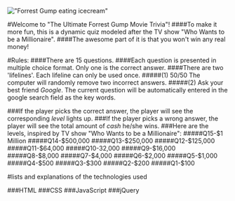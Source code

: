 <!-- 1.a description of your game ([Use Your Game's Name])
2.lists and explanations of the technologies used (Technologies),
3.the design approach taken (Design),
4.installation instructions (Get Started), and
5.unsolved problems and/or planned features (Next Steps). -->
!["Forrest Gump eating icecream"](http://forrestgump.com/wp-content/uploads/2014/12/forrest-gump1__140605215604.png) 

#Welcome to "The Ultimate Forrest Gump Movie Trivia"! 
####To make it more fun, this is a dynamic quiz modeled after the TV show "Who Wants to be a Millionaire".
####The awesome part of it is that you won't win any real money! 

#Rules:
####There are 15 questions.
####Each question is presented in multiple choice format. Only one is the correct answer.
####There are two 'lifelines'. Each lifeline can only be used once. 
#####(1) 50/50	The computer will randomly remove two incorrect answers.
#####(2) Ask your best friend *Google*. The current question will be automatically entered in the google search field as the key words.

###If the player picks the correct answer, the player will see the corresponding *level* lights up. 
###If the player picks a wrong answer, the player will see the total amount of *cash* he/she wins.
###Here are the levels, inspired by TV show "Who Wants to be a Millionaire":
#####Q15-$1 Million
#####Q14-$500,000
#####Q13-$250,000
#####Q12-$125,000
#####Q11-$64,000
#####Q10-32,000
#####Q9-$16,000
#####Q8-$8,000
#####Q7-$4,000
#####Q6-$2,000
#####Q5-$1,000
#####Q4-$500
#####Q3-$300
#####Q2-$200
#####Q1-$100

#lists and explanations of the technologies used 

###HTML
###CSS
###JavaScript
###jQuery

